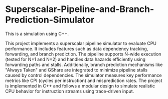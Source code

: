 # Superscalar-Pipeline-and-Branch-Prediction-Simulator

This is a simulation using C++.

This project implements a superscalar pipeline simulator to evaluate CPU performance. It includes features such as data dependency tracking, forwarding, and branch prediction. The pipeline supports N-wide execution (tested for N=1 and N=2) and handles data hazards efficiently using forwarding paths and stalls. Additionally, branch prediction mechanisms like "Always Taken" and GShare are integrated to minimize pipeline stalls caused by control dependencies. The simulator measures key performance metrics like CPI (cycles per instruction) and misprediction rates. The project is implemented in C++ and follows a modular design to simulate realistic CPU behavior for instruction streams using trace-driven input.
